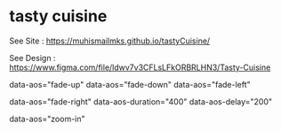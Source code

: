 # tasty cuisine

See Site : https://muhismailmks.github.io/tastyCuisine/

See Design : https://www.figma.com/file/ldwv7v3CFLsLFkORBRLHN3/Tasty-Cuisine

<!-- aos -->
data-aos="fade-up"
data-aos="fade-down"
data-aos="fade-left"

data-aos="fade-right"
data-aos-duration="400"
data-aos-delay="200"

data-aos="zoom-in"
